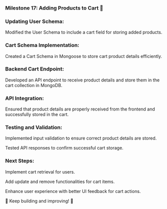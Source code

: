 ### Milestone 17: Adding Products to Cart 🚀

### Updating User Schema:

Modified the User Schema to include a cart field for storing added products.

### Cart Schema Implementation:

Created a Cart Schema in Mongoose to store cart product details efficiently.

### Backend Cart Endpoint:

Developed an API endpoint to receive product details and store them in the cart collection in MongoDB.

### API Integration:

Ensured that product details are properly received from the frontend and successfully stored in the cart.

### Testing and Validation:

Implemented input validation to ensure correct product details are stored.

Tested API responses to confirm successful cart storage.

### Next Steps:

Implement cart retrieval for users.

Add update and remove functionalities for cart items.

Enhance user experience with better UI feedback for cart actions.

🚀 Keep building and improving! 🎯
